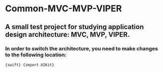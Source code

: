 # Common-MVC-MVP-VIPER
## A small test project for studying application design architecture: MVC, MVP, VIPER.

### In order to switch the architecture, you need to make changes to the following location:
```{swift} {import UIKit}```
```
